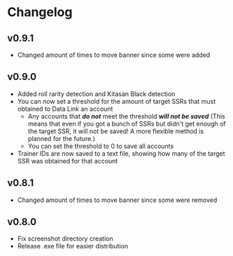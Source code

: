 # Changelog

## v0.9.1

- Changed amount of times to move banner since some were added

## v0.9.0

- Added roll rarity detection and Kitasan Black detection
- You can now set a threshold for the amount of target SSRs that must obtained to Data Link an account
  - Any accounts that ***do not*** meet the threshold ***will not be saved***
  (This means that even if you got a bunch of SSRs but didn't get enough of the target SSR, it will not be saved! A more flexible method is planned for the future.)
  - You can set the threshold to 0 to save all accounts
- Trainer IDs are now saved to a text file, showing how many of the target SSR was obtained for that account

## v0.8.1

- Changed amount of times to move banner since some were removed

## v0.8.0

- Fix screenshot directory creation
- Release .exe file for easier distribution
